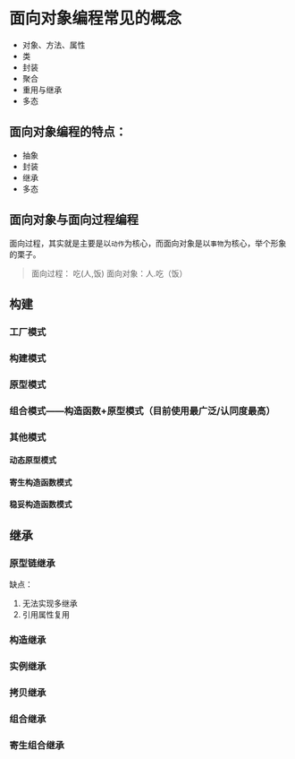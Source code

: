 # 面向对象编程常见的概念
- 对象、方法、属性
- 类
- 封装
- 聚合
- 重用与继承
- 多态

## 面向对象编程的特点：
- 抽象
- 封装
- 继承
- 多态

## 面向对象与面向过程编程
面向过程，其实就是主要是以``动作``为核心，而面向对象是以``事物``为核心，举个形象的栗子。
> 面向过程： 吃(人,饭)
面向对象：人.吃（饭）

## 构建
### 工厂模式

### 构建模式
### 原型模式

### 组合模式——构造函数+原型模式（目前使用最广泛/认同度最高）
### 其他模式
#### 动态原型模式
#### 寄生构造函数模式
#### 稳妥构造函数模式

## 继承
### 原型链继承
缺点：
1. 无法实现多继承
2. 引用属性复用
### 构造继承
### 实例继承
### 拷贝继承
### 组合继承
### 寄生组合继承